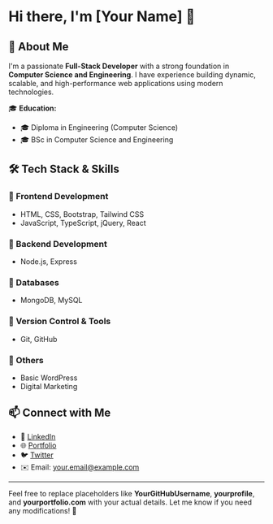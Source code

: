 # Hi there, I'm [Your Name] 👋

## 🚀 About Me
I'm a passionate **Full-Stack Developer** with a strong foundation in **Computer Science and Engineering**. I have experience building dynamic, scalable, and high-performance web applications using modern technologies.

🎓 **Education:**  
- 🎓 Diploma in Engineering (Computer Science)  
- 🎓 BSc in Computer Science and Engineering  

## 🛠️ Tech Stack & Skills
### 🔹 Frontend Development  
- HTML, CSS, Bootstrap, Tailwind CSS  
- JavaScript, TypeScript, jQuery, React  

### 🔹 Backend Development  
- Node.js, Express  

### 🔹 Databases  
- MongoDB, MySQL  

### 🔹 Version Control & Tools  
- Git, GitHub  

### 🔹 Others  
- Basic WordPress  
- Digital Marketing  


## 📫 Connect with Me
- 💼 [LinkedIn](https://www.linkedin.com/in/yourprofile/)  
- 🌐 [Portfolio](https://yourportfolio.com)  
- 🐦 [Twitter](https://twitter.com/yourhandle)  
- ✉️ Email: your.email@example.com  

---

Feel free to replace placeholders like **YourGitHubUsername**, **yourprofile**, and **yourportfolio.com** with your actual details. Let me know if you need any modifications! 🚀

